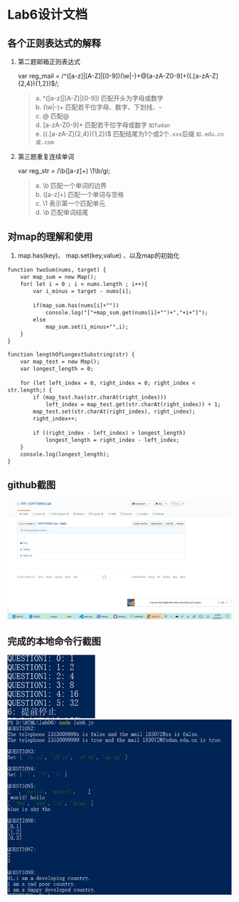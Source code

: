 # Lab6设计文档


## 各个正则表达式的解释
1. 第二题邮箱正则表达式

     var reg_mail = /^([a-z]|[A-Z]|[0-9])(\w|\-)+@[a-zA-Z0-9]+((\.[a-zA-Z]{2,4}){1,2})$/;

     > a. ^([a-z]|[A-Z]|[0-9]) 匹配开头为字母或数字<br>
     b. (\w|\-)+ 匹配若干位字母、数字、下划线、-<br>
     c. @ 匹配@<br>
     d. [a-zA-Z0-9]+ 匹配若干位字母或数字 `如fudan`<br> 
     e. ((\.[a-zA-Z]{2,4}){1,2})$ 匹配结尾为1个或2个`.xxx`后缀 `如.edu.cn 或.com`<br>

2. 第三题重复连续单词

     var reg_str = /\b([a-z]+) \1\b/gi;

     >a. \b 匹配一个单词的边界 <br>
     b. ([a-z]+) 匹配一个单词与空格<br>
     c.  \1 表示第一个匹配单元<br>
     d. \b 匹配单词结尾<br>

## 对map的理解和使用
1. map.has(key)、 map.set(key,value) 、以及map的初始化
```
function twoSum(nums, target) {
    var map_sum = new Map();
    for( let i = 0 ; i < nums.length ; i++){
        var i_minus = target - nums[i];

        if(map_sum.has(nums[i]+""))
            console.log("["+map_sum.get(nums[i]+"")+","+i+"]");
        else        
            map_sum.set(i_minus+"",i);
    }
}
```

```
function lengthOfLongestSubstring(str) {
    var map_test = new Map();
    var longest_length = 0;

    for (let left_index = 0, right_index = 0; right_index < str.length;) {
        if (map_test.has(str.charAt(right_index)))
            left_index = map_test.get(str.charAt(right_index)) + 1;
        map_test.set(str.charAt(right_index), right_index);
        right_index++;

        if ((right_index - left_index) > longest_length)
            longest_length = right_index - left_index;
    }
    console.log(longest_length);
}
```

## github截图

<img src="./img/github_shoot.JPG">

## 完成的本地命令行截图
<img src="./img/shoot2.JPG"><br>
<img src="./img/shoot.JPG">



